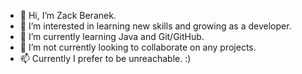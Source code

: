 - 👋 Hi, I’m Zack Beranek.
- 👀 I’m interested in learning new skills and growing as a developer.
- 🌱 I’m currently learning Java and Git/GitHub.
- 💞️ I’m not currently looking to collaborate on any projects.
- 📫 Currently I prefer to be unreachable. :)

<!---
zberanek/zberanek is a ✨ special ✨ repository because its `README.md` (this file) appears on your GitHub profile.
You can click the Preview link to take a look at your changes.
--->
